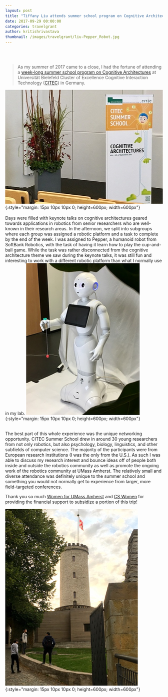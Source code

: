 ```yaml
---
layout: post
title: "Tiffany Liu attends summer school program on Cognitive Architectures at CITEC, Germany"
date: 2017-09-29 00:00:00
categories: travelgrant
author: kritishrivastava
thumbnail: /images/travelgrant/liu-Pepper_Robot.jpg
---
```

<br/><br/>
>As my summer of 2017 came to a close, I had the fortune of attending a [week-long summer school program on Cognitive Architectures](https://cit-ec.de/en/graduate-school/summerschool) at Universität Bielefeld Cluster of Excellence Cognitive Interaction Technology ([CITEC](https://www.cit-ec.de/en)) in Germany.

![Liu-Cognitive Architecture Banner](/images/travelgrant/liu-CITEC_SS_Cognitive_Architectures_Banner.jpg){:style="margin: 15px 10px 10px 0; height=600px; width=600px"}<br/><br/>
Days were filled with keynote talks on cognitive architectures geared towards applications in robotics from senior researchers who are well-known in their research areas. In the afternoon, we split into subgroups where each group was assigned a robotic platform and a task to complete by the end of the week. I was assigned to Pepper, a humanoid robot from SoftBank Robotics, with the task of having it learn how to play the cup-and-ball game. While the task was rather disconnected from the cognitive architecture theme we saw during the keynote talks, it was still fun and interesting to work with a different robotic platform than what I normally use in my lab.
![Liu - Pepper robot](/images/travelgrant/liu-Pepper_Robot.jpg){:style="margin: 15px 10px 10px 0; height=600px; width=600px"}<br/><br/>

The best part of this whole experience was the unique networking opportunity. CITEC Summer School drew in around 30 young researchers from not only robotics, but also psychology, biology, linguistics, and other subfields of computer science. The majority of the participants were from European research institutions (I was the only from the U.S.). As such I was able to discuss my research interest and bounce ideas off of people both inside and outside the robotics community as well as promote the ongoing work of the robotics community at UMass Amherst. The relatively small and diverse attendance was definitely unique to the summer school and something you would not normally get to experience from larger, more field-targeted conferences.

Thank you so much [Women for UMass Amherst](http://www.umass.edu/wfum/) and [CS Women](http://cswomenumass.github.io/index.html) for providing the financial support to subsidize a portion of this trip!

![Liu's experience](/images/travelgrant/liu-Castle_Sparrenburg.jpg){:style="margin: 15px 10px 10px 0; height=600px; width=600px"}







